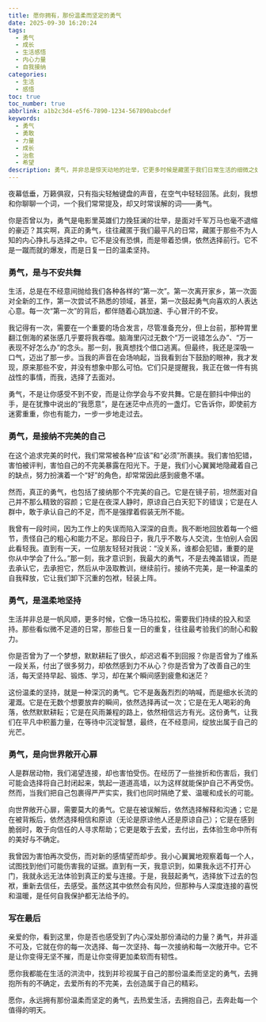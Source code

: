 ```yaml
---
title: 愿你拥有，那份温柔而坚定的勇气
date: 2025-09-30 16:20:24
tags:
  - 勇气
  - 成长
  - 生活感悟
  - 内心力量
  - 自我接纳
categories:
  - 生活
  - 感悟
toc: true
toc_number: true
abbrlink: a1b2c3d4-e5f6-7890-1234-567890abcdef
keywords:
  - 勇气
  - 勇敢
  - 力量
  - 成长
  - 治愈
  - 希望
description: 勇气，并非总是惊天动地的壮举，它更多时候是藏匿于我们日常生活的细微之处。它是在不安中迈出的第一步，是接纳不完美的自己，是温柔而坚韧的坚持，更是向世界敞开心扉的真诚。这篇文章，将带你一同感受那份深藏于心的力量，愿你我都能在生活的洪流中，找到并珍视属于自己的那份温柔而坚定的勇气。
---
```


夜幕低垂，万籁俱寂，只有指尖轻触键盘的声音，在空气中轻轻回荡。此刻，我想和你聊聊一个词，一个我们常常提及，却又时常误解的词——勇气。

你是否曾以为，勇气是电影里英雄们力挽狂澜的壮举，是面对千军万马也毫不退缩的豪迈？其实啊，真正的勇气，往往藏匿于我们最平凡的日常，藏匿于那些不为人知的内心挣扎与选择之中。它不是没有恐惧，而是带着恐惧，依然选择前行。它不是一蹴而就的爆发，而是日复一日的温柔坚持。

### 勇气，是与不安共舞

生活，总是在不经意间抛给我们各种各样的“第一次”。第一次离开家乡，第一次面对全新的工作，第一次尝试不熟悉的领域，甚至，第一次鼓起勇气向喜欢的人表达心意。每一次“第一次”的背后，都伴随着心跳加速、手心冒汗的不安。

我记得有一次，需要在一个重要的场合发言，尽管准备充分，但上台前，那种胃里翻江倒海的紧张感几乎要将我吞噬。脑海里闪过无数个“万一说错怎么办”、“万一表现不好怎么办”的念头。那一刻，我真想找个借口逃离。但最终，我还是深吸一口气，迈出了那一步。当我的声音在会场响起，当我看到台下鼓励的眼神，我才发现，原来那些不安，并没有想象中那么可怕。它们只是提醒我，我正在做一件有挑战性的事情，而我，选择了去面对。

勇气，不是让你感受不到不安，而是让你学会与不安共舞。它是在颤抖中伸出的手，是在犹豫中说出的“我愿意”，是在迷茫中点亮的一盏灯。它告诉你，即使前方迷雾重重，你也有能力，一步一步地走过去。

### 勇气，是接纳不完美的自己

在这个追求完美的时代，我们常常被各种“应该”和“必须”所裹挟。我们害怕犯错，害怕被评判，害怕自己的不完美暴露在阳光下。于是，我们小心翼翼地隐藏着自己的缺点，努力扮演着一个“好”的角色，却常常因此感到疲惫不堪。

然而，真正的勇气，也包括了接纳那个不完美的自己。它是在镜子前，坦然面对自己并不那么精致的容颜；它是在夜深人静时，原谅自己白天犯下的错误；它是在人群中，敢于承认自己的不足，而不是强撑着假装无所不能。

我曾有一段时间，因为工作上的失误而陷入深深的自责。我不断地回放着每一个细节，责怪自己的粗心和能力不足。那段日子，我几乎不敢与人交流，生怕别人会因此看轻我。直到有一天，一位朋友轻轻对我说：“没关系，谁都会犯错，重要的是你从中学会了什么。”那一刻，我才意识到，我最大的勇气，不是去掩盖错误，而是去承认它，去承担它，然后从中汲取教训，继续前行。接纳不完美，是一种温柔的自我释放，它让我们卸下沉重的包袱，轻装上阵。

### 勇气，是温柔地坚持

生活并非总是一帆风顺，更多时候，它像一场马拉松，需要我们持续的投入和坚持。那些看似微不足道的日常，那些日复一日的重复，往往最考验我们的耐心和毅力。

你是否曾为了一个梦想，默默耕耘了很久，却迟迟看不到回报？你是否曾为了维系一段关系，付出了很多努力，却依然感到力不从心？你是否曾为了改善自己的生活，每天坚持早起、锻炼、学习，却在某个瞬间感到疲惫和迷茫？

这份温柔的坚持，就是一种深沉的勇气。它不是轰轰烈烈的呐喊，而是细水长流的灌溉。它是在无数个想要放弃的瞬间，依然选择再试一次；它是在无人喝彩的角落，依然默默耕耘；它是在风雨兼程的路上，依然相信远方有光。这份勇气，让我们在平凡中积蓄力量，在等待中沉淀智慧，最终，在不经意间，绽放出属于自己的光芒。

### 勇气，是向世界敞开心扉

人是群居动物，我们渴望连接，却也害怕受伤。在经历了一些挫折和伤害后，我们可能会选择将自己封闭起来，筑起一道道高墙，以为这样就能保护自己不再受伤。然而，当我们把自己包裹得严严实实，我们也同时隔绝了爱、温暖和成长的可能。

向世界敞开心扉，需要莫大的勇气。它是在被误解后，依然选择解释和沟通；它是在被背叛后，依然选择相信和原谅（无论是原谅他人还是原谅自己）；它是在感到脆弱时，敢于向信任的人寻求帮助；它更是敢于去爱，去付出，去体验生命中所有的美好与不确定。

我曾因为害怕再次受伤，而对新的感情望而却步。我小心翼翼地观察着每一个人，试图找到他们可能伤害我的证据。直到有一天，我意识到，如果我永远不打开心门，我就永远无法体验到真正的爱与连接。于是，我鼓起勇气，选择放下过去的包袱，重新去信任，去感受。虽然这其中依然会有风险，但那种与人深度连接的喜悦和温暖，是任何自我保护都无法给予的。

### 写在最后

亲爱的你，看到这里，你是否也感受到了内心深处那份涌动的力量？勇气，并非遥不可及，它就在你的每一次选择、每一次坚持、每一次接纳和每一次敞开中。它不是让你变得无坚不摧，而是让你变得更加柔软而有韧性。

愿你我都能在生活的洪流中，找到并珍视属于自己的那份温柔而坚定的勇气，去拥抱所有的不确定，去爱所有的不完美，去创造属于自己的精彩。

愿你，永远拥有那份温柔而坚定的勇气，去热爱生活，去拥抱自己，去奔赴每一个值得的明天。